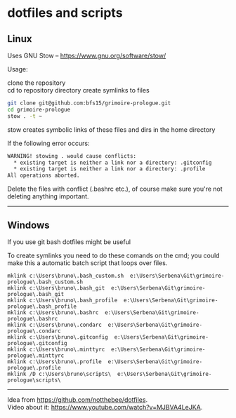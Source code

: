 
# dotfiles and scripts

## Linux

Uses GNU Stow – <https://www.gnu.org/software/stow/>

Usage:

clone the repository  
cd to repository directory
create symlinks to files

```bash
git clone git@github.com:bfs15/grimoire-prologue.git
cd grimoire-prologue
stow . -t ~
```

stow creates symbolic links of these files and dirs in the home directory

If the following error occurs:

```bash
WARNING! stowing . would cause conflicts:                                                                * existing target is neither a link nor a directory: .bashrc
  * existing target is neither a link nor a directory: .gitconfig
  * existing target is neither a link nor a directory: .profile
All operations aborted.
```

Delete the files with conflict (.bashrc etc.), of course make sure you're not deleting anything important.

----------------------------

## Windows

If you use git bash dotfiles might be useful

To create symlinks you need to do these comands on the cmd; you could make this a automatic batch script that loops over files.

```batch
mklink c:\Users\bruno\.bash_custom.sh  e:\Users\Serbena\Git\grimoire-prologue\.bash_custom.sh
mklink c:\Users\bruno\.bash_git  e:\Users\Serbena\Git\grimoire-prologue\.bash_git
mklink c:\Users\bruno\.bash_profile  e:\Users\Serbena\Git\grimoire-prologue\.bash_profile
mklink c:\Users\bruno\.bashrc  e:\Users\Serbena\Git\grimoire-prologue\.bashrc
mklink c:\Users\bruno\.condarc  e:\Users\Serbena\Git\grimoire-prologue\.condarc
mklink c:\Users\bruno\.gitconfig  e:\Users\Serbena\Git\grimoire-prologue\.gitconfig
mklink c:\Users\bruno\.minttyrc  e:\Users\Serbena\Git\grimoire-prologue\.minttyrc
mklink c:\Users\bruno\.profile  e:\Users\Serbena\Git\grimoire-prologue\.profile
mklink /D c:\Users\bruno\scripts\  e:\Users\Serbena\Git\grimoire-prologue\scripts\
```

----------------------------

Idea from <https://github.com/notthebee/dotfiles>.  
Video about it: <https://www.youtube.com/watch?v=MJBVA4LeJKA>.  

